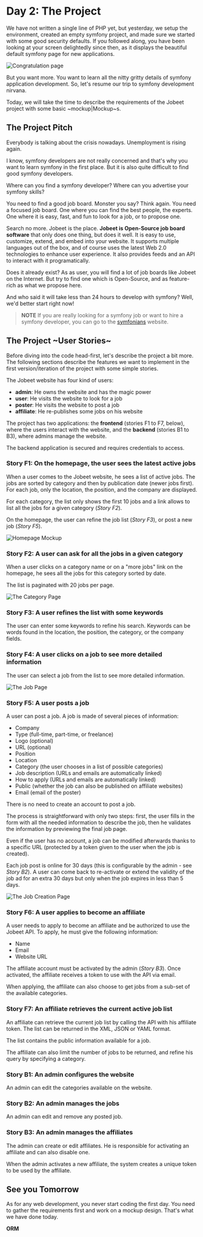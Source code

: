 Day 2: The Project
==================

We have not written a single line of PHP yet, but yesterday, we setup the
environment, created an empty symfony project, and made sure we started with
some good security defaults. If you followed along, you have been looking at
your screen delightedly since then, as it displays the beautiful default
symfony page for new applications.

![Congratulation page](http://www.symfony-project.org/images/jobeet/1_3/01/congratulations.png)

But you want more. You want to learn all the nitty gritty details of symfony
application development. So, let's resume our trip to symfony development
nirvana.

Today, we will take the time to describe the requirements of the Jobeet
project with some basic ~mockup|Mockup~s.

The Project Pitch
-----------------

Everybody is talking about the crisis nowadays. Unemployment is rising again.

I know, symfony developers are not really concerned and that's why you want
to learn symfony in the first place. But it is also quite difficult to find
good symfony developers.

Where can you find a symfony developer? Where can you advertise your symfony
skills?

You need to find a good job board. Monster you say? Think again. You need
a focused job board. One where you can find the best people, the experts. One
where it is easy, fast, and fun to look for a job, or to propose one.

Search no more. Jobeet is the place. **Jobeet is Open-Source job board
software** that only does one thing, but does it well. It is easy to use,
customize, extend, and embed into your website. It supports multiple languages
out of the box, and of course uses the latest Web 2.0 technologies to enhance
user experience. It also provides feeds and an API to interact with it
programatically.

Does it already exist? As as user, you will find a lot of job boards like
Jobeet on the Internet. But try to find one which is Open-Source, and as
feature-rich as what we propose here.

And who said it will take less than 24 hours to develop with symfony?
Well, we'd better start right now!

>**NOTE**
>If you are really looking for a symfony job or want to hire a symfony
>developer, you can go to the [symfonians](http://symfonians.net/)
>website.

The Project ~User Stories~
--------------------------

Before diving into the code head-first, let's describe the project a bit more.
The following sections describe the features we want to implement in the first
version/iteration of the project with some simple stories.

The Jobeet website has four kind of users:

 * **admin**: He owns the website and has the magic power
 * **user**: He visits the website to look for a job
 * **poster**: He visits the website to post a job
 * **affiliate**: He re-publishes some jobs on his website

The project has two applications: the **frontend** (stories F1 to F7, below),
where the users interact with the website, and the **backend** (stories B1 to
B3), where admins manage the website.

The backend application is secured and requires credentials to access.

### Story F1: On the homepage, the user sees the latest active jobs

When a user comes to the Jobeet website, he sees a list of active jobs.
The jobs are sorted by category and then by publication date (newer jobs
first). For each job, only the location, the position, and the company are
displayed.

For each category, the list only shows the first 10 jobs and a link allows
to list all the jobs for a given category (*Story F2*).

On the homepage, the user can refine the job list (*Story F3*), or post a new
job (*Story F5*).

![Homepage Mockup](http://www.symfony-project.org/images/jobeet/1_3/02/mockup_homepage.png)

### Story F2: A user can ask for all the jobs in a given category

When a user clicks on a category name or on a "more jobs" link on the
homepage, he sees all the jobs for this category sorted by date.

The list is paginated with 20 jobs per page.

![The Category Page](http://www.symfony-project.org/images/jobeet/1_3/02/mockup_category.png)

### Story F3: A user refines the list with some keywords

The user can enter some keywords to refine his search. Keywords can be words
found in the location, the position, the category, or the company fields.

### Story F4: A user clicks on a job to see more detailed information

The user can select a job from the list to see more detailed information.

![The Job Page](http://www.symfony-project.org/images/jobeet/1_3/02/mockup_job.png)

### Story F5: A user posts a job

A user can post a job. A job is made of several pieces of information:

  * Company
  * Type (full-time, part-time, or freelance)
  * Logo (optional)
  * URL (optional)
  * Position
  * Location
  * Category (the user chooses in a list of possible categories)
  * Job description (URLs and emails are automatically linked)
  * How to apply (URLs and emails are automatically linked)
  * Public (whether the job can also be published on affiliate websites)
  * Email (email of the poster)

There is no need to create an account to post a job.

The process is straightforward with only two steps: first, the user fills in
the form with all the needed information to describe the job, then he
validates the information by previewing the final job page.

Even if the user has no account, a job can be modified afterwards thanks to a
specific URL (protected by a token given to the user when the job is created).

Each job post is online for 30 days (this is configurable by the admin - see
*Story B2*). A user can come back to re-activate or extend the validity of the
job ad for an extra 30 days but only when the job expires in less than 5 days.

![The Job Creation Page](http://www.symfony-project.org/images/jobeet/1_3/02/mockup_post.png)

### Story F6: A user applies to become an affiliate

A user needs to apply to become an affiliate and be authorized to use the
Jobeet API. To apply, he must give the following information:

  * Name
  * Email
  * Website URL

The affiliate account must be activated by the admin (*Story B3*). Once
activated, the affiliate receives a token to use with the API via email.

When applying, the affiliate can also choose to get jobs from a sub-set of the
available categories.

### Story F7: An affiliate retrieves the current active job list

An affiliate can retrieve the current job list by calling the API with his
affiliate token. The list can be returned in the XML, JSON or YAML format.

The list contains the public information available for a job.

The affiliate can also limit the number of jobs to be returned, and refine
his query by specifying a category.

### Story B1: An admin configures the website

An admin can edit the categories available on the website.

### Story B2: An admin manages the jobs

An admin can edit and remove any posted job.

### Story B3: An admin manages the affiliates

The admin can create or edit affiliates. He is responsible for activating
an affiliate and can also disable one.

When the admin activates a new affiliate, the system creates a unique token
to be used by the affiliate.

See you Tomorrow
----------------

As for any web development, you never start coding the first day. You need
to gather the requirements first and work on a mockup design. That's what we
have done today.

__ORM__